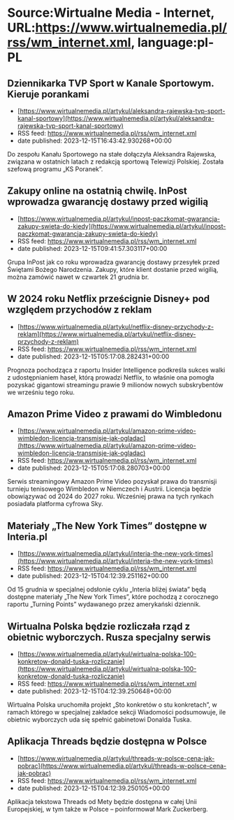 # Source:Wirtualne Media - Internet, URL:https://www.wirtualnemedia.pl/rss/wm_internet.xml, language:pl-PL

## Dziennikarka TVP Sport w Kanale Sportowym. Kieruje porankami
 - [https://www.wirtualnemedia.pl/artykul/aleksandra-rajewska-tvp-sport-kanal-sportowy](https://www.wirtualnemedia.pl/artykul/aleksandra-rajewska-tvp-sport-kanal-sportowy)
 - RSS feed: https://www.wirtualnemedia.pl/rss/wm_internet.xml
 - date published: 2023-12-15T16:43:42.930268+00:00

Do zespołu Kanału Sportowego na stałe dołączyła Aleksandra Rajewska, związana w ostatnich latach z redakcją sportową Telewizji Polskiej. Została szefową programu „KS Poranek”.

## Zakupy online na ostatnią chwilę. InPost wprowadza gwarancję dostawy przed wigilią
 - [https://www.wirtualnemedia.pl/artykul/inpost-paczkomat-gwarancja-zakupy-swieta-do-kiedy](https://www.wirtualnemedia.pl/artykul/inpost-paczkomat-gwarancja-zakupy-swieta-do-kiedy)
 - RSS feed: https://www.wirtualnemedia.pl/rss/wm_internet.xml
 - date published: 2023-12-15T09:41:57.303117+00:00

Grupa InPost jak co roku wprowadza gwarancję dostawy przesyłek przed Świętami Bożego Narodzenia. Zakupy, które klient dostanie przed wigilią, można zamówić nawet w czwartek 21 grudnia br.

## W 2024 roku Netflix prześcignie Disney+ pod względem przychodów z reklam
 - [https://www.wirtualnemedia.pl/artykul/netflix-disney-przychody-z-reklam](https://www.wirtualnemedia.pl/artykul/netflix-disney-przychody-z-reklam)
 - RSS feed: https://www.wirtualnemedia.pl/rss/wm_internet.xml
 - date published: 2023-12-15T05:17:08.282431+00:00

Prognoza pochodząca z raportu Insider Intelligence podkreśla sukces walki z udostępnianiem haseł, którą prowadzi Netflix, to właśnie ona pomogła pozyskać gigantowi streamingu prawie 9 milionów nowych subskrybentów we wrześniu tego roku.

## Amazon Prime Video z prawami do Wimbledonu
 - [https://www.wirtualnemedia.pl/artykul/amazon-prime-video-wimbledon-licencja-transmisje-jak-ogladac](https://www.wirtualnemedia.pl/artykul/amazon-prime-video-wimbledon-licencja-transmisje-jak-ogladac)
 - RSS feed: https://www.wirtualnemedia.pl/rss/wm_internet.xml
 - date published: 2023-12-15T05:17:08.280703+00:00

Serwis streamingowy Amazon Prime Video pozyskał prawa do transmisji turnieju tenisowego Wimbledon w Niemczech i Austrii. Licencja będzie obowiązywać od 2024 do 2027 roku. Wcześniej prawa na tych rynkach posiadała platforma cyfrowa Sky.

## Materiały „The New York Times” dostępne w Interia.pl
 - [https://www.wirtualnemedia.pl/artykul/interia-the-new-york-times](https://www.wirtualnemedia.pl/artykul/interia-the-new-york-times)
 - RSS feed: https://www.wirtualnemedia.pl/rss/wm_internet.xml
 - date published: 2023-12-15T04:12:39.251162+00:00

Od 15 grudnia w specjalnej odsłonie cyklu „Interia bliżej świata” będą dostępne materiały „The New York Times”, które pochodzą z corocznego raportu „Turning Points” wydawanego przez amerykański dziennik.

## Wirtualna Polska będzie rozliczała rząd z obietnic wyborczych. Rusza specjalny serwis
 - [https://www.wirtualnemedia.pl/artykul/wirtualna-polska-100-konkretow-donald-tuska-rozliczanie](https://www.wirtualnemedia.pl/artykul/wirtualna-polska-100-konkretow-donald-tuska-rozliczanie)
 - RSS feed: https://www.wirtualnemedia.pl/rss/wm_internet.xml
 - date published: 2023-12-15T04:12:39.250648+00:00

Wirtualna Polska uruchomiła projekt „Sto konkretów o stu konkretach”, w ramach którego w specjalnej zakładce sekcji Wiadomości podsumowuje, ile obietnic wyborczych uda się spełnić gabinetowi Donalda Tuska.

## Aplikacja Threads będzie dostępna w Polsce
 - [https://www.wirtualnemedia.pl/artykul/threads-w-polsce-cena-jak-pobrac](https://www.wirtualnemedia.pl/artykul/threads-w-polsce-cena-jak-pobrac)
 - RSS feed: https://www.wirtualnemedia.pl/rss/wm_internet.xml
 - date published: 2023-12-15T04:12:39.250105+00:00

Aplikacja tekstowa Threads od Mety będzie dostępna w całej Unii Europejskiej, w tym także w Polsce – poinformował Mark Zuckerberg.

